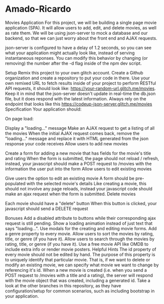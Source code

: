 # Amado-Ricardo

Movies Application
For this project, we will be building a single page movie application (SPA). It will allow users to add, edit, and delete movies, as well as rate them. We will be using json-server to mock a database and our backend, so that we can just worry about the front end and AJAX requests.

json-server is configured to have a delay of 1.2 seconds, so you can see what your application might actually look like, instead of serving instantaneous reponses. You can modify this behavior by changing (or removing) the number after the -d flag inside of the npm dev script.

Setup
Remix this project to your own glitch account.
Create a Github organization and create a repository to put your code in there.
Use your own remixed URL to fetch results inside of your project to perform RESTful API requests, it should look like: https://your-random-url.glitch.me/movies.
Keep it in mind that the json-server doesn't update in real-time the db.json file, but it does respond with the latest information. Always rely on the endpoint that looks like this https://codeup-json-server.glitch.me/movies
Specification
Your application should:

On page load:

Display a "loading..." message
Make an AJAX request to get a listing of all the movies
When the initial AJAX request comes back, remove the "loading..." message and replace it with HTML generated from the json response your code receives
Allow users to add new movies

Create a form for adding a new movie that has fields for the movie's title and rating
When the form is submitted, the page should not reload / refresh, instead, your javascript should make a POST request to /movies with the information the user put into the form
Allow users to edit existing movies

Give users the option to edit an existing movie
A form should be pre-populated with the selected movie's details
Like creating a movie, this should not involve any page reloads, instead your javascript code should make an ajax request when the form is submitted.
Delete movies

Each movie should have a "delete" button
When this button is clicked, your javascript should send a DELETE request

Bonuses
Add a disabled attribute to buttons while their corresponding ajax request is still pending.
Show a loading animation instead of just text that says "loading...".
Use modals for the creating and editing movie forms.
Add a genre property to every movie.
Allow users to sort the movies by rating, title, or genre (if you have it).
Allow users to search through the movies by rating, title, or genre (if you have it).
Use a free movie API like OMDB to include extra info or render movie posters.
Helpful Hints
The id property of every movie should not be edited by hand. The purpose of this property is to uniquely identify that particular movie. That is, if we want to delete or modify an existing movie, we can specify what movie we want to change by referencing it's id. When a new movie is created (i.e. when you send a POST request to /movies with a title and a rating), the server will respond with the movie object that was created, including a generated id.
Take a look at the other branches in this repository, as they have configuration/setup for common scenarios, such as including bootstrap in your application.